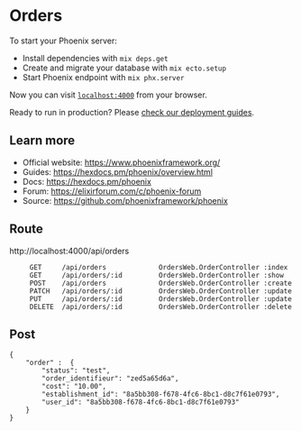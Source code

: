 # Orders

To start your Phoenix server:

  * Install dependencies with `mix deps.get`
  * Create and migrate your database with `mix ecto.setup`
  * Start Phoenix endpoint with `mix phx.server`

Now you can visit [`localhost:4000`](http://localhost:4000) from your browser.

Ready to run in production? Please [check our deployment guides](https://hexdocs.pm/phoenix/deployment.html).

## Learn more

  * Official website: https://www.phoenixframework.org/
  * Guides: https://hexdocs.pm/phoenix/overview.html
  * Docs: https://hexdocs.pm/phoenix
  * Forum: https://elixirforum.com/c/phoenix-forum
  * Source: https://github.com/phoenixframework/phoenix
  

## Route

http://localhost:4000/api/orders

         GET     /api/orders             OrdersWeb.OrderController :index
         GET     /api/orders/:id         OrdersWeb.OrderController :show
         POST    /api/orders             OrdersWeb.OrderController :create
         PATCH   /api/orders/:id         OrdersWeb.OrderController :update
         PUT     /api/orders/:id         OrdersWeb.OrderController :update
         DELETE  /api/orders/:id         OrdersWeb.OrderController :delete

  
## Post

    {
        "order" :  {
            "status": "test",
            "order_identifieur": "zed5a65d6a",
            "cost": "10.00",
            "establishment_id": "8a5bb308-f678-4fc6-8bc1-d8c7f61e0793",
            "user_id": "8a5bb308-f678-4fc6-8bc1-d8c7f61e0793" 
        }
    }


